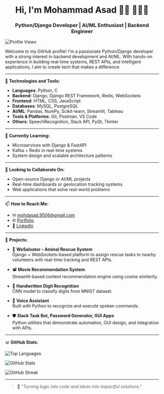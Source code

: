 <p align="center">
  <h1 align="center">Hi, I'm Mohammad Asad 👋🏻 👨🏻‍💻</h1>
  <h3 align="center">Python/Django Developer | AI/ML Enthusiast | Backend Engineer</h3>
  
<!--<p align="center">
  <img src="./header.png" alt="Mohammad Asad - Python Developer, Backend Engineer & AI/ML Enthusiast" />
</p>-->

  <p>
    <img src="https://komarev.com/ghpvc/?username=mohdasad05&style=flat-square&color=blue" alt="Profile Views" />
  </p>
</p>

Welcome to my GitHub profile! I'm a passionate Python/Django developer with a strong interest in backend development and AI/ML. With hands-on experience in building real-time systems, REST APIs, and intelligent applications, I aim to create tech that makes a difference.

---

🔧 **Technologies and Tools:**

- **Languages**: Python, C  
- **Backend**: Django, Django REST Framework, Redis, WebSockets  
- **Frontend**: HTML, CSS, JavaScript  
- **Databases**: MySQL, PostgreSQL  
- **AI/ML**: Pandas, NumPy, Scikit-learn, Streamlit, Tableau  
- **Tools & Platforms**: Git, Postman, VS Code  
- **Others**: SpeechRecognition, Slack API, PyQt, Tkinter

---

🌱 **Currently Learning:**

- Microservices with Django & FastAPI  
- Kafka + Redis in real-time systems  
- System design and scalable architecture patterns

---

👯 **Looking to Collaborate On:**

- Open-source Django or AI/ML projects  
- Real-time dashboards or geolocation tracking systems  
- Web applications that solve real-world problems

---

📫 **How to Reach Me:**

- ✉ [mohdasad.9506@gmail.com](mailto:mohdasad.9506@gmail.com)  
- 🌐 [Portfolio](https://mohdasad05.github.io/my-portfolio/)  
- 💼 [LinkedIn](https://www.linkedin.com/in/mohammad-asad-631647277)

---

🚀 **Projects:**

- 🎯 **WeSalvator – Animal Rescue System**  
  Django + WebSockets-based platform to assign rescue tasks to nearby volunteers with real-time tracking and REST APIs.

- 📽️ **Movie Recommendation System**  
  Streamlit-based content recommendation engine using cosine similarity.

- 🔢 **Handwritten Digit Recognition**  
  CNN model to classify digits from MNIST dataset.

- 🧠 **Voice Assistant**  
  Built with Python to recognize and execute spoken commands.

- 🛡️ **Slack Task Bot, Password Generator, GUI Apps**  
  Python utilities that demonstrate automation, GUI design, and integration with APIs.

---

📊 **GitHub Stats:**

<p>
  <img src="https://github-readme-stats.vercel.app/api/top-langs/?username=mohdasad05&layout=compact&theme=radical" alt="Top Languages" />
</p>
<p>
  <img src="https://github-readme-stats.vercel.app/api?username=mohdasad05&show_icons=true&theme=radical" alt="GitHub Stats" />
</p>
  <img src="https://github-readme-streak-stats.herokuapp.com/?user=mohdasad05&theme=radical" alt="GitHub Streak" />
</p>

---

> 🧩 *"Turning logic into code and ideas into impactful solutions."*
